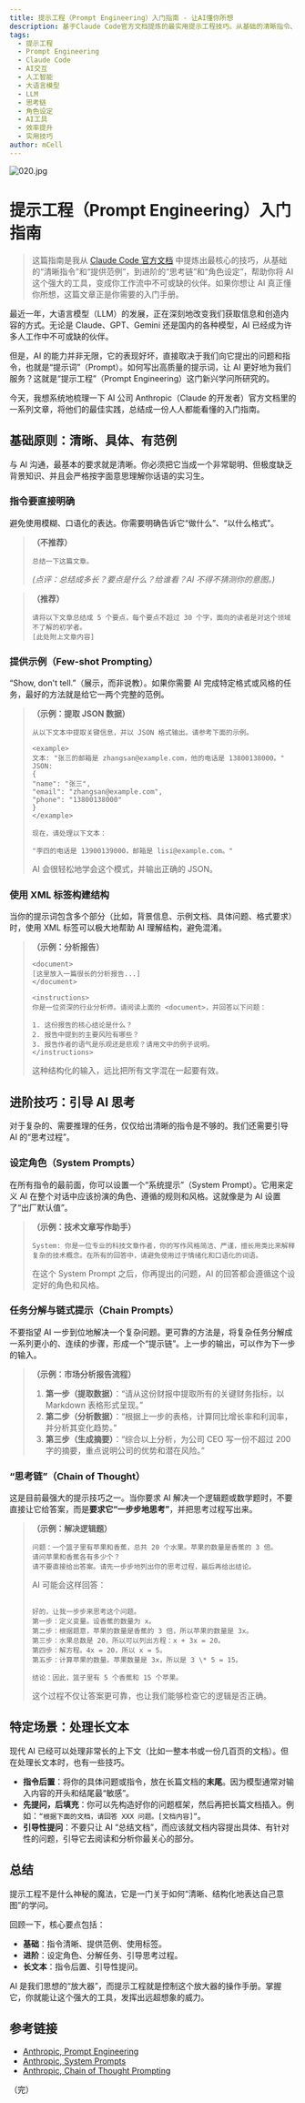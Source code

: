 ```yaml
---
title: 提示工程（Prompt Engineering）入门指南 - 让AI懂你所想
description: 基于Claude Code官方文档提炼的最实用提示工程技巧。从基础的清晰指令、提供范例，到进阶的思考链、角色设定，全面提升AI交互效果和工作效率。
tags:
  - 提示工程
  - Prompt Engineering
  - Claude Code
  - AI交互
  - 人工智能
  - 大语言模型
  - LLM
  - 思考链
  - 角色设定
  - AI工具
  - 效率提升
  - 实用技巧
author: mCell
---
```


![020.jpg](https://stack-mcell.tos-cn-shanghai.volces.com/020.jpg)

# 提示工程（Prompt Engineering）入门指南

> 这篇指南是我从 [Claude Code 官方文档](https://docs.anthropic.com/zh-CN/docs/build-with-claude/prompt-engineering/overview) 中提炼出最核心的技巧，从基础的“清晰指令”和“提供范例”，到进阶的“思考链”和“角色设定”，帮助你将 AI 这个强大的工具，变成你工作流中不可或缺的伙伴。如果你想让 AI 真正懂你所想，这篇文章正是你需要的入门手册。

最近一年，大语言模型（LLM）的发展，正在深刻地改变我们获取信息和创造内容的方式。无论是 Claude、GPT、Gemini 还是国内的各种模型，AI 已经成为许多人工作中不可或缺的伙伴。

但是，AI 的能力并非无限，它的表现好坏，直接取决于我们向它提出的问题和指令，也就是“提示词”（Prompt）。如何写出高质量的提示词，让 AI 更好地为我们服务？这就是“提示工程”（Prompt Engineering）这门新兴学问所研究的。

今天，我想系统地梳理一下 AI 公司 Anthropic（Claude 的开发者）官方文档里的一系列文章，将他们的最佳实践，总结成一份人人都能看懂的入门指南。

## 基础原则：清晰、具体、有范例

与 AI 沟通，最基本的要求就是清晰。你必须把它当成一个非常聪明、但极度缺乏背景知识、并且会严格按字面意思理解你话语的实习生。

### 指令要直接明确

避免使用模糊、口语化的表达。你需要明确告诉它“做什么”、“以什么格式”。

> **（不推荐）**
>
> ```
> 总结一下这篇文章。
> ```
>
> _(点评：总结成多长？要点是什么？给谁看？AI 不得不猜测你的意图。)_

> **（推荐）**
>
> ```
> 请将以下文章总结成 5 个要点，每个要点不超过 30 个字，面向的读者是对这个领域不了解的初学者。
> [此处附上文章内容]
> ```

### 提供示例（Few-shot Prompting）

“Show, don't tell.”（展示，而非说教）。如果你需要 AI 完成特定格式或风格的任务，最好的方法就是给它一两个完整的范例。

> **（示例：提取 JSON 数据）**
>
> ```
> 从以下文本中提取关键信息，并以 JSON 格式输出。请参考下面的示例。
>
> <example>
> 文本: "张三的邮箱是 zhangsan@example.com，他的电话是 13800138000。"
> JSON:
> {
> "name": "张三",
> "email": "zhangsan@example.com",
> "phone": "13800138000"
> }
> </example>
>
> 现在，请处理以下文本：
>
> "李四的电话是 13900139000，邮箱是 lisi@example.com。"
> ```
>
> AI 会很轻松地学会这个模式，并输出正确的 JSON。

### 使用 XML 标签构建结构

当你的提示词包含多个部分（比如，背景信息、示例文档、具体问题、格式要求）时，使用 XML 标签可以极大地帮助 AI 理解结构，避免混淆。

> **（示例：分析报告）**
>
> ```
> <document>
> [这里放入一篇很长的分析报告...]
> </document>
>
> <instructions>
> 你是一位资深的行业分析师。请阅读上面的 <document>，并回答以下问题：
>
> 1. 这份报告的核心结论是什么？
> 2. 报告中提到的主要风险有哪些？
> 3. 报告作者的语气是乐观还是悲观？请用文中的例子说明。
> </instructions>
> ```
>
> 这种结构化的输入，远比把所有文字混在一起要有效。

## 进阶技巧：引导 AI 思考

对于复杂的、需要推理的任务，仅仅给出清晰的指令是不够的。我们还需要引导 AI 的“思考过程”。

### 设定角色（System Prompts）

在所有指令的最前面，你可以设置一个“系统提示”（System Prompt）。它用来定义 AI 在整个对话中应该扮演的角色、遵循的规则和风格。这就像是为 AI 设置了“出厂默认值”。

> **（示例：技术文章写作助手）**
>
> ```
> System: 你是一位专业的科技文章作者，你的写作风格简洁、严谨，擅长用类比来解释复杂的技术概念。在所有的回答中，请避免使用过于情绪化和口语化的词语。
> ```
>
> 在这个 System Prompt 之后，你再提出的问题，AI 的回答都会遵循这个设定好的角色和风格。

### 任务分解与链式提示（Chain Prompts）

不要指望 AI 一步到位地解决一个复杂问题。更可靠的方法是，将复杂任务分解成一系列更小的、连续的步骤，形成一个“提示链”。上一步的输出，可以作为下一步的输入。

> **（示例：市场分析报告流程）**
>
> 1.  **第一步（提取数据）**：“请从这份财报中提取所有的关键财务指标，以 Markdown 表格形式呈现。”
> 2.  **第二步（分析数据）**：“根据上一步的表格，计算同比增长率和利润率，并分析其变化趋势。”
> 3.  **第三步（生成摘要）**：“综合以上分析，为公司 CEO 写一份不超过 200 字的摘要，重点说明公司的优势和潜在风险。”

### “思考链”（Chain of Thought）

这是目前最强大的提示技巧之一。当你要求 AI 解决一个逻辑题或数学题时，不要直接让它给答案，而是**要求它“一步步地思考”**，并把思考过程写出来。

> **（示例：解决逻辑题）**
>
> ```
> 问题：一个篮子里有苹果和香蕉，总共 20 个水果。苹果的数量是香蕉的 3 倍。
> 请问苹果和香蕉各有多少个？
> 请不要直接给出答案。请先一步步地列出你的思考过程，最后再给出结论。
> ```
>
> AI 可能会这样回答：
>
> ```
>
> 好的，让我一步步来思考这个问题。
> 第一步：定义变量。设香蕉的数量为 x。
> 第二步：根据题意，苹果的数量是香蕉的 3 倍，所以苹果的数量是 3x。
> 第三步：水果总数是 20，所以可以列出方程：x + 3x = 20。
> 第四步：解方程。4x = 20，所以 x = 5。
> 第五步：计算苹果的数量。苹果数量是 3x，所以是 3 \* 5 = 15。
>
> 结论：因此，篮子里有 5 个香蕉和 15 个苹果。
> ```
>
> 这个过程不仅让答案更可靠，也让我们能够检查它的逻辑是否正确。

## 特定场景：处理长文本

现代 AI 已经可以处理非常长的上下文（比如一整本书或一份几百页的文档）。但在处理长文本时，也有一些技巧。

- **指令后置**：将你的具体问题或指令，放在长篇文档的**末尾**。因为模型通常对输入内容的开头和结尾最“敏感”。
- **先提问，后填充**：你可以先构造好你的问题框架，然后再把长篇文档插入。例如：`“根据下面的文档，请回答 XXX 问题。[文档内容]”`。
- **引导性提问**：不要只让 AI “总结文档”，而应该就文档内容提出具体、有针对性的问题，引导它去阅读和分析你最关心的部分。

## 总结

提示工程不是什么神秘的魔法，它是一门关于如何“清晰、结构化地表达自己意图”的学问。

回顾一下，核心要点包括：

- **基础**：指令清晰、提供范例、使用标签。
- **进阶**：设定角色、分解任务、引导思考过程。
- **长文本**：指令后置、引导性提问。

AI 是我们思想的“放大器”，而提示工程就是控制这个放大器的操作手册。掌握它，你就能让这个强大的工具，发挥出远超想象的威力。

## 参考链接

- [Anthropic, Prompt Engineering](https://docs.anthropic.com/zh-CN/docs/build-with-claude/prompt-engineering)
- [Anthropic, System Prompts](https://docs.anthropic.com/zh-CN/docs/build-with-claude/prompt-engineering/system-prompts)
- [Anthropic, Chain of Thought Prompting](https://docs.anthropic.com/zh-CN/docs/build-with-claude/prompt-engineering/chain-of-thought)

（完）

